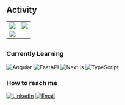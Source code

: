 
## Activity

<table>
  <tr>
    <td>
      <img src="https://github-readme-stats.vercel.app/api?username=sibilashihab&show_icons=true&theme=radical" />
    </td>
    <td>
      <img src="https://streak-stats.demolab.com?user=sibilashihab&theme=tokyonight&hide_border=false" />
    </td>
  </tr>
  <tr>
    <td>
      <img src="https://github-readme-stats.vercel.app/api/top-langs/?username=sibilashihab&layout=compact&theme=tokyonight" />
    </td>
  </tr>
   
</table>

##
### Currently Learning

![Angular](https://img.shields.io/badge/Angular-DD0031?logo=angular&logoColor=white)
![FastAPI](https://img.shields.io/badge/FastAPI-009688?logo=fastapi&logoColor=white)
![Next.js](https://img.shields.io/badge/Next.js-000000?logo=nextdotjs&logoColor=white)
![TypeScript](https://img.shields.io/badge/TypeScript-007ACC?logo=typescript&logoColor=white)


### How to reach me 
[![LinkedIn](https://img.shields.io/badge/LinkedIn-0077B5?logo=linkedin&logoColor=white)](https://linkedin.com/in/sibila-shihab)
[![Email](https://img.shields.io/badge/Email-blue?logo=outlook)](mailto:s.sibila@outlook.com)




<!--
**sibilashihab/sibilashihab** is a ✨ _special_ ✨ repository because its `README.md` (this file) appears on your GitHub profile.

Here are some ideas to get you started:

- 🔭 I’m currently working on ...
- 🌱 I’m currently learning ...
- 👯 I’m looking to collaborate on ...
- 🤔 I’m looking for help with ...
- 💬 Ask me about ...
- 📫 How to reach me: ...
- 😄 Pronouns: ...
- ⚡ Fun fact: ...
-->
